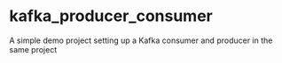 # kafka_producer_consumer
A simple demo project setting up a Kafka consumer and producer in the same project
